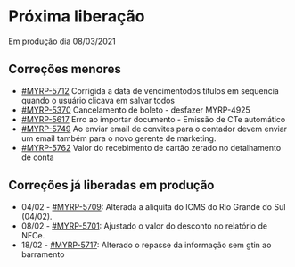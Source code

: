 # Próxima liberação
Em produção dia 08/03/2021


## Correções menores
* [#MYRP-5712](https://devmyrp.atlassian.net/browse/MYRP-5712) Corrigida a data de vencimentodos títulos em sequencia quando o usuário clicava em salvar todos
* [#MYRP-5370](https://devmyrp.atlassian.net/browse/MYRP-5370) Cancelamento de boleto - desfazer MYRP-4925
* [#MYRP-5617](https://devmyrp.atlassian.net/browse/MYRP-5617) Erro ao importar documento - Emissão de CTe automático
* [#MYRP-5749](https://devmyrp.atlassian.net/browse/MYRP-5749) Ao enviar email de convites para o contador devem enviar um email também para o novo gerente de marketing.
* [#MYRP-5762](https://devmyrp.atlassian.net/browse/MYRP-5762) Valor do recebimento de cartão zerado no detalhamento de conta



## Correções já liberadas em produção
* 04/02 - [#MYRP-5709](https://devmyrp.atlassian.net/browse/MYRP-5709): Alterada a aliquita do ICMS do Rio Grande do Sul (04/02).
* 08/02 - [#MYRP-5701](https://devmyrp.atlassian.net/browse/MYRP-5701): Ajustado o valor do desconto no relatório de NFCe.
* 18/02 - [#MYRP-5717](https://devmyrp.atlassian.net/browse/MYRP-5717): Alterado o repasse da informação sem gtin ao barramento
